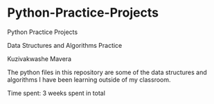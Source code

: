 # Python-Practice-Projects
Python Practice Projects

Data Structures and Algorithms Practice 

Kuzivakwashe Mavera

The python files in this repository are some of the data structures and algorithms I have been learning outside of my classroom.

Time spent: 3 weeks spent in total


